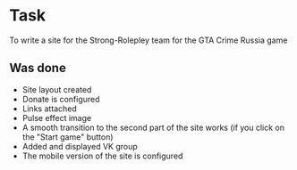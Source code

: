 # Task
To write a site for the Strong-Rolepley team for the GTA Crime Russia game

## Was done
* Site layout created
* Donate is configured
* Links attached
* Pulse effect image
* A smooth transition to the second part of the site works (if you click on the "Start game" button)
* Added and displayed VK group
* The mobile version of the site is configured
